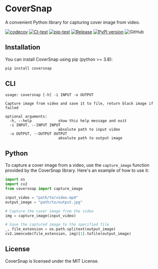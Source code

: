 # CoverSnap

A convenient Python library for capturing cover image from video.

[![codecov](https://codecov.io/github/Biu-X/CoverSnap/branch/main/graph/badge.svg?token=FYCR8Y4NDI)](https://codecov.io/github/Biu-X/CoverSnap)
[![CI-test](https://github.com/Biu-X/CoverSnap/actions/workflows/CI-test.yml/badge.svg)](https://github.com/Biu-X/CoverSnap/actions/workflows/CI-test.yml)
[![pip-test](https://github.com/Biu-X/CoverSnap/actions/workflows/pip-test.yml/badge.svg)](https://github.com/Biu-X/CoverSnap/actions/workflows/pip-test.yml)
[![Release](https://github.com/Biu-X/CoverSnap/actions/workflows/Release.yml/badge.svg)](https://github.com/Biu-X/CoverSnap/actions/workflows/Release.yml)
[![PyPI version](https://badge.fury.io/py/CoverSnap.svg)](https://badge.fury.io/py/CoverSnap)
![GitHub](https://img.shields.io/github/license/Biu-X/CoverSnap)

## Installation

You can install CoverSnap using pip (python >= 3.8):

```bash
pip install coversnap
```

## CLI

```
usage: coversnap [-h] -i INPUT -o OUTPUT

Capture image from video and save it to file, return black image if failed

optional arguments:
  -h, --help            show this help message and exit
  -i INPUT, --INPUT INPUT
                        absolute path to input video
  -o OUTPUT, --OUTPUT OUTPUT
                        absolute path to output image
```

## Python

To capture a cover image from a video, use the `capture_image` function provided by the CoverSnap library. Here's an
example of how to use it:

```python
import os
import cv2
from coversnap import capture_image

input_video = "path/to/video.mp4"
output_image = "path/to/output.jpg"

# Capture the cover image from the video
img = capture_image(input_video)

# Save the captured image to the specified file
_, file_extension = os.path.splitext(output_image)
cv2.imencode(file_extension, img)[1].tofile(output_image)
```

## License

CoverSnap is licensed under the MIT License.
